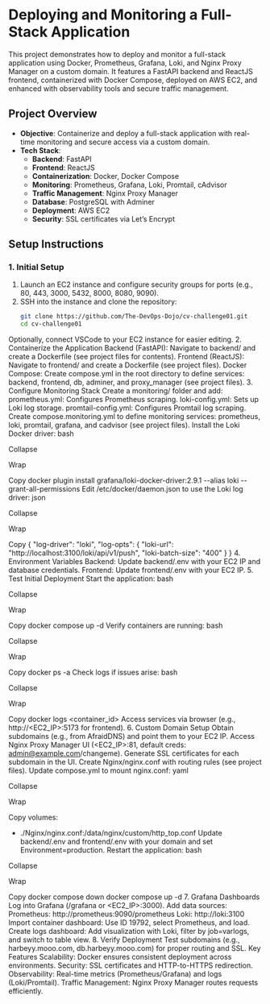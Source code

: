 # Deploying and Monitoring a Full-Stack Application

This project demonstrates how to deploy and monitor a full-stack application using Docker, Prometheus, Grafana, Loki, and Nginx Proxy Manager on a custom domain. It features a FastAPI backend and ReactJS frontend, containerized with Docker Compose, deployed on AWS EC2, and enhanced with observability tools and secure traffic management.

## Project Overview

- **Objective**: Containerize and deploy a full-stack application with real-time monitoring and secure access via a custom domain.
- **Tech Stack**:
  - **Backend**: FastAPI
  - **Frontend**: ReactJS
  - **Containerization**: Docker, Docker Compose
  - **Monitoring**: Prometheus, Grafana, Loki, Promtail, cAdvisor
  - **Traffic Management**: Nginx Proxy Manager
  - **Database**: PostgreSQL with Adminer
  - **Deployment**: AWS EC2
  - **Security**: SSL certificates via Let’s Encrypt

## Setup Instructions

### 1. Initial Setup
1. Launch an EC2 instance and configure security groups for ports (e.g., 80, 443, 3000, 5432, 8000, 8080, 9090).
2. SSH into the instance and clone the repository:
   ```bash
   git clone https://github.com/The-DevOps-Dojo/cv-challenge01.git
   cd cv-challenge01
Optionally, connect VSCode to your EC2 instance for easier editing.
2. Containerize the Application
Backend (FastAPI):
Navigate to backend/ and create a Dockerfile (see project files for contents).
Frontend (ReactJS):
Navigate to frontend/ and create a Dockerfile (see project files).
Docker Compose:
Create compose.yml in the root directory to define services: backend, frontend, db, adminer, and proxy_manager (see project files).
3. Configure Monitoring Stack
Create a monitoring/ folder and add:
prometheus.yml: Configures Prometheus scraping.
loki-config.yml: Sets up Loki log storage.
promtail-config.yml: Configures Promtail log scraping.
Create compose.monitoring.yml to define monitoring services: prometheus, loki, promtail, grafana, and cadvisor (see project files).
Install the Loki Docker driver:
bash

Collapse

Wrap

Copy
docker plugin install grafana/loki-docker-driver:2.9.1 --alias loki --grant-all-permissions
Edit /etc/docker/daemon.json to use the Loki log driver:
json

Collapse

Wrap

Copy
{
  "log-driver": "loki",
  "log-opts": {
    "loki-url": "http://localhost:3100/loki/api/v1/push",
    "loki-batch-size": "400"
  }
}
4. Environment Variables
Backend: Update backend/.env with your EC2 IP and database credentials.
Frontend: Update frontend/.env with your EC2 IP.
5. Test Initial Deployment
Start the application:
bash

Collapse

Wrap

Copy
docker compose up -d
Verify containers are running:
bash

Collapse

Wrap

Copy
docker ps -a
Check logs if issues arise:
bash

Collapse

Wrap

Copy
docker logs <container_id>
Access services via browser (e.g., http://<EC2_IP>:5173 for frontend).
6. Custom Domain Setup
Obtain subdomains (e.g., from AfraidDNS) and point them to your EC2 IP.
Access Nginx Proxy Manager UI (<EC2_IP>:81, default creds: admin@example.com/changeme).
Generate SSL certificates for each subdomain in the UI.
Create Nginx/nginx.conf with routing rules (see project files).
Update compose.yml to mount nginx.conf:
yaml

Collapse

Wrap

Copy
volumes:
  - ./Nginx/nginx.conf:/data/nginx/custom/http_top.conf
Update backend/.env and frontend/.env with your domain and set Environment=production.
Restart the application:
bash

Collapse

Wrap

Copy
docker compose down
docker compose up -d
7. Grafana Dashboards
Log into Grafana (<domain>/grafana or <EC2_IP>:3000).
Add data sources:
Prometheus: http://prometheus:9090/prometheus
Loki: http://loki:3100
Import container dashboard:
Use ID 19792, select Prometheus, and load.
Create logs dashboard:
Add visualization with Loki, filter by job=varlogs, and switch to table view.
8. Verify Deployment
Test subdomains (e.g., harbeyy.mooo.com, db.harbeyy.mooo.com) for proper routing and SSL.
Key Features
Scalability: Docker ensures consistent deployment across environments.
Security: SSL certificates and HTTP-to-HTTPS redirection.
Observability: Real-time metrics (Prometheus/Grafana) and logs (Loki/Promtail).
Traffic Management: Nginx Proxy Manager routes requests efficiently.
